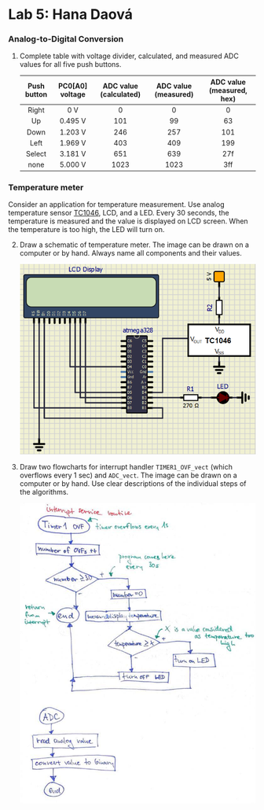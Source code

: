# Lab 5: Hana Daová

### Analog-to-Digital Conversion

1. Complete table with voltage divider, calculated, and measured ADC values for all five push buttons.

   | **Push button** | **PC0[A0] voltage** | **ADC value (calculated)** | **ADC value (measured)** | **ADC value (measured, hex)** |
   | :-: | :-: | :-: | :-: | :-: |
   | Right  | 0&nbsp;V     | 0    | 0  | 0 |
   | Up     | 0.495&nbsp;V | 101  | 99 | 63 |
   | Down   | 1.203&nbsp;V | 246  | 257 | 101 |
   | Left   | 1.969&nbsp;V | 403  | 409 | 199 |
   | Select | 3.181&nbsp;V | 651  | 639 | 27f |
   | none   | 5.000&nbsp;V | 1023 | 1023 | 3ff |

### Temperature meter

Consider an application for temperature measurement. Use analog temperature sensor [TC1046](http://ww1.microchip.com/downloads/en/DeviceDoc/21496C.pdf), LCD, and a LED. Every 30 seconds, the temperature is measured and the value is displayed on LCD screen. When the temperature is too high, the LED will turn on.

2. Draw a schematic of temperature meter. The image can be drawn on a computer or by hand. Always name all components and their values.

   ![schematic](https://github.com/hakidaova/digital-electronics-2/blob/main/lab5-adc/images/thermometer.png)

3. Draw two flowcharts for interrupt handler `TIMER1_OVF_vect` (which overflows every 1&nbsp;sec) and `ADC_vect`. The image can be drawn on a computer or by hand. Use clear descriptions of the individual steps of the algorithms.

   ![flowchart](https://github.com/hakidaova/digital-electronics-2/blob/main/lab5-adc/images/OVF.jpg)
